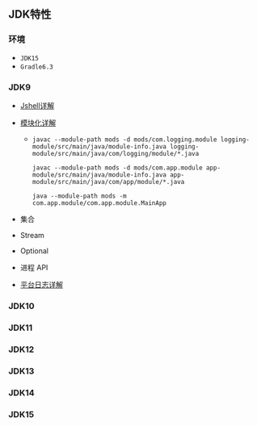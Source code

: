 ## JDK特性

### 环境
- `JDK15`
- `Gradle6.3`
### JDK9

- [Jshell详解](https://www.cnblogs.com/IcanFixIt/p/7199108.html)

- [模块化详解](https://www.baeldung.com/java-9-modularity)

  - ```shell
    javac --module-path mods -d mods/com.logging.module logging-module/src/main/java/module-info.java logging-module/src/main/java/com/logging/module/*.java
    
    javac --module-path mods -d mods/com.app.module app-module/src/main/java/module-info.java app-module/src/main/java/com/app/module/*.java
    
    java --module-path mods -m com.app.module/com.app.module.MainApp
    
    ```

    

- 集合

- Stream

- Optional

- 进程 API

- [平台日志详解](https://www.baeldung.com/java-9-logging-api)

### JDK10

### JDK11

### JDK12

### JDK13

### JDK14

### JDK15
